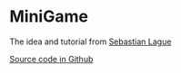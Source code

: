 # MiniGame

The idea and tutorial from [Sebastian Lague](https://www.youtube.com/watch?v=SviIeTt2_Lc&list=PLFt_AvWsXl0ctd4dgE1F8g3uec4zKNRV0&index=1)

[Source code in Github](https://github.com/SebLague/Create-a-Game-Source)
